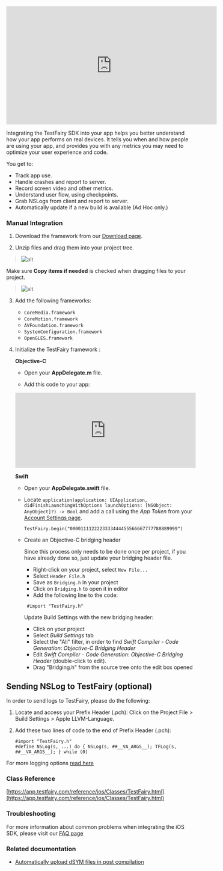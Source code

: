 <iframe width="560" height="315" src="https://www.youtube.com/embed/DhRX5UukvPM" frameborder="0" allowfullscreen></iframe>

Integrating the TestFairy SDK into your app helps you better understand how your app performs on real devices. It tells you
when and how people are using your app, and provides you with any metrics you may need to optimize your user experience and code.

You get to:

* Track app use.
* Handle crashes and report to server.
* Record screen video and other metrics.
* Understand user flow, using checkpoints.
* Grab NSLogs from client and report to server.
* Automatically update if a new build is available (Ad Hoc only.)

### Manual Integration
1. Download the framework from our [Download page](https://app.testfairy.com/sdk/ios/).

2. Unzip files and drag them into your project tree.
> ![alt](https://app.testfairy.com/images/app/sdk/tutorial-unzip-files.png)

   Make sure **Copy items if needed** is checked when dragging files to your project.
> ![alt](http://docs.testfairy.com/img/ios/sdk/copy-items-if-needed.png)

3. Add the following frameworks:
    + ```CoreMedia.framework```
    + ```CoreMotion.framework```
    + ```AVFoundation.framework```
    + ```SystemConfiguration.framework```
    + ```OpenGLES.framework```

4. Initialize the TestFairy framework :

    **Objective-C**
    
    * Open your **AppDelegate.m** file.
    
    * Add this code to your app:
    
    <iframe frameBorder="0" width="100%" height="200" src="https://app.testfairy.com/sdk/ios/iframe"></iframe>

    
    **Swift**
    
    * Open your **AppDelegate.swift** file.
    
    * Locate `application(application: UIApplication, didFinishLaunchingWithOptions launchOptions: [NSObject: AnyObject]?) -> Bool` and add a call using the *App Token* from your [Account Settings page](https://app.testfairy.com/settings#apptoken).
        ```
        TestFairy.begin("0000111122223333444455566667777788889999")	
        ```
	
    * Create an Objective-C bridging header 
		
		Since this process only needs to be done once per project, if you have already done so, just update your bridging header file.

		* Right-click on your project, select `New File...`
		* Select `Header File.h`
		* Save as `Bridging.h` in your project
		* Click on `Bridging.h` to open it in editor
		* Add the following line to the code: 

	  ```
	   #import "TestFairy.h"
	   ```

		Update Build Settings with the new bridging header:

		* Click on your project
		* Select *Build Settings* tab
		* Select the "All" filter, in order to find *Swift Compiler - Code Generation*: *Objective-C Bridging Header*
		* Edit *Swift Compiler - Code Generation*: *Objective-C Bridging Header* (double-click to edit).
		* Drag "Bridging.h" from the source tree onto the edit box opened

## Sending NSLog to TestFairy (optional)

In order to send logs to TestFairy, please do the following:

1. Locate and access your Prefix Header (.pch): Click on the Project File > Build Settings > Apple LLVM-Language.
2. Add these two lines of code to the end of Prefix Header (.pch):

	```
	#import "TestFairy.h"
	#define NSLog(s, ...) do { NSLog(s, ##__VA_ARGS__); TFLog(s, ##__VA_ARGS__); } while (0)
	```    
    
For more logging options [read here](https://docs.testfairy.com/iOS_SDK/Logs_on_iOS_10.html)

### Class Reference

[https://app.testfairy.com/reference/ios/Classes/TestFairy.html](https://app.testfairy.com/reference/ios/Classes/TestFairy.html)

### Troubleshooting

For more information about common problems when integrating the iOS SDK, please visit our [FAQ page](http://docs.testfairy.com/FAQ.html)

### Related documentation

* [Automatically upload dSYM files in post compilation](/iOS_SDK/Automatic_Upload_of_dSYM.html)



